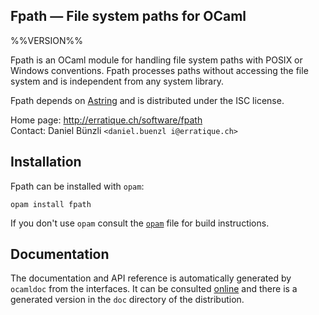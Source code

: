 Fpath — File system paths for OCaml
-------------------------------------------------------------------------------
%%VERSION%%

Fpath is an OCaml module for handling file system paths with POSIX or
Windows conventions. Fpath processes paths without accessing the file
system and is independent from any system library.

Fpath depends on [Astring][astring] and is distributed under the ISC
license.

[astring]: http://erratique.ch/software/astring

Home page: http://erratique.ch/software/fpath  
Contact: Daniel Bünzli `<daniel.buenzl i@erratique.ch>`

## Installation

Fpath can be installed with `opam`:

    opam install fpath

If you don't use `opam` consult the [`opam`](opam) file for build
instructions.

## Documentation

The documentation and API reference is automatically generated by
`ocamldoc` from the interfaces. It can be consulted [online][doc]
and there is a generated version in the `doc` directory of the
distribution.

[doc]: http://erratique.ch/software/fpath/doc/
